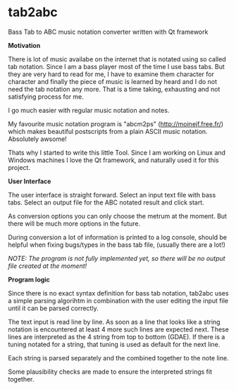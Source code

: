 # tab2abc
Bass Tab to ABC music notation converter written with Qt framework

<b>Motivation</b>

There is lot of music availabe on the internet that is notated using so called tab notation. 
Since I am a bass player most of the time I use bass tabs. But they are very hard to read
for me, I have to examine them character for character and finally the piece of music is
learned by heard and I do not need the tab notation any more. That is a time taking, exhausting
and not satisfying process for me.

I go much easier with regular music notation and notes. 

My favourite music notation program is "abcm2ps" (http://moinejf.free.fr/) which makes beautiful postscripts from a plain
ASCII music notation. Absolutely awsome!

Thats why I started to write this little Tool. Since I am working on Linux and Windows machines 
I love the Qt framework, and naturally used it for this project.

<b>User Interface</b>

The user interface is straight forward. Select an input text file with bass tabs. Select an 
output file for the ABC notated result and click start. 

As conversion options you can only choose the metrum at the moment. But there will be much more options in the future.

During conversion a lot of information is printed to a log console, should be helpful when fixing bugs/types in the
bass tab file, (usually there are a lot!)

<i>NOTE: The program is not fully implemented yet, so there will be no output file created at the moment!</i>

<b>Program logic</b>

Since there is no exact syntax definition for bass tab notation, tab2abc uses a simple parsing algorihtm
in combination with the user editing the input file until it can be parsed correctly.

The text input is read line by line. As soon as a line that looks like a string notation is encountered at least
4 more such lines are expected next.
These lines are interpreted as the 4 string from top to bottom (GDAE). If there is a tuning notated for a string, that
tuning is used as default for the next line.

Each string is parsed separately and the combined together to the note line. 

Some plausibility checks are made to ensure the interpreted strings fit together.
